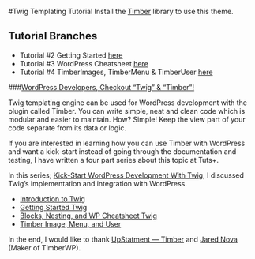 #Twig Templating Tutorial
Install the [Timber](https://wordpress.org/plugins/timber-library/) library to use this theme.

## Tutorial Branches
- Tutorial #2 Getting Started [here](https://github.com/ahmadawais/Twig-Tutorial/tree/Getting-Started)
- Tutorial #3 WordPress Cheatsheet [here](https://github.com/ahmadawais/Twig-Tutorial/tree/WPCheatsheet)
- Tutorial #4 TimberImages, TimberMenu & TimberUser [here](https://github.com/ahmadawais/Twig-Tutorial/tree/ImagesMenusUsers)

###[WordPress Developers, Checkout “Twig” & “Timber”!](https://ahmadawais.com/wordpress-developers-checkout-twig-php-templating/)

Twig templating engine can be used for WordPress development with the plugin called Timber. You can write simple, neat and clean code which is modular and easier to maintain. How? Simple! Keep the view part of your code separate from its data or logic.

If you are interested in learning how you can use Timber with WordPress and want a kick-start instead of going through the documentation and testing, I have written a four part series about this topic at Tuts+.

In this series; [Kick-Start WordPress Development With Twig](http://code.tutsplus.com/series/kick-start-wordpress-development-with-twig--cms-974), I discussed Twig’s implementation and integration with WordPress.

- [Introduction to Twig](http://code.tutsplus.com/articles/kick-start-wordpress-development-with-twig-introduction--cms-24781)
- [Getting Started Twig](http://code.tutsplus.com/articles/kick-start-wordpress-development-with-twig-getting-started--cms-25690)
- [Blocks, Nesting, and WP Cheatsheet Twig](http://code.tutsplus.com/articles/kick-start-wordpress-development-with-twig-blocks-nesting-and-wp-cheatsheet--cms-25708)
- [Timber Image, Menu, and User](http://code.tutsplus.com/articles/kick-start-wordpress-development-with-twig-timber-image-menu-and-user--cms-25750)

In the end, I would like to thank [UpStatment — Timber](http://upstatement.com/timber/) and [Jared Nova](https://twitter.com/jarednova) (Maker of TimberWP).
